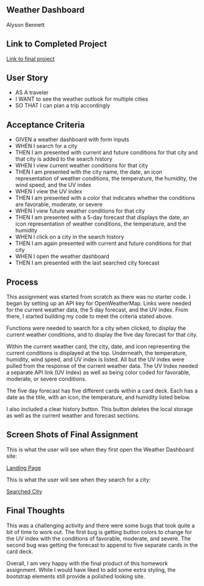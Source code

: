 ## Weather Dashboard

Alyson Bennett

## Link to Completed Project

[Link to final project](https://alysonbennett.github.io/WeatherDashboard.github.io/)

## User Story

- AS A traveler
- I WANT to see the weather outlook for multiple cities
- SO THAT I can plan a trip accordingly

## Acceptance Criteria

- GIVEN a weather dashboard with form inputs
- WHEN I search for a city
- THEN I am presented with current and future conditions for that city and that city is added to the search history
- WHEN I view current weather conditions for that city
- THEN I am presented with the city name, the date, an icon representation of weather conditions, the temperature, the humidity, the wind speed, and the UV index
- WHEN I view the UV index
- THEN I am presented with a color that indicates whether the conditions are favorable, moderate, or severe
- WHEN I view future weather conditions for that city
- THEN I am presented with a 5-day forecast that displays the date, an icon representation of weather conditions, the temperature, and the humidity
- WHEN I click on a city in the search history
- THEN I am again presented with current and future conditions for that city
- WHEN I open the weather dashboard
- THEN I am presented with the last searched city forecast

## Process

This assignment was started from scratch as there was no starter code. I began by setting up an API key for OpenWeatherMap. Links were needed for the current weather data, the 5 day forecast, and the UV index. From there, I started building my code to meet the criteria stated above.

Functions were needed to search for a city when clicked, to display the current weather conditions, and to display the five day forecast for that city.

Within the current weather card, the city, date, and icon representing the current conditions is displayed at the top. Underneath, the temperature, humidity, wind speed, and UV index is listed. All but the UV index were pulled from the response of the current weather data. The UV Index needed a separate API link (UV Index) as well as being color coded for favorable, moderate, or severe conditions.

The five day forecast has five different cards within a card deck. Each has a date as the title, with an icon, the temperature, and humidity listed below.

I also included a clear history button. This button deletes the local storage as well as the current weather and forecast sections.

## Screen Shots of Final Assignment

This is what the user will see when they first open the Weather Dashboard site:

[Landing Page](assets/firstScreenShot.png)

This is what the user will see when they search for a city:

[Searched City](assets/citySearch.png)

## Final Thoughts

This was a challenging activity and there were some bugs that took quite a bit of time to work out. The first bug is getting button colors to change for the UV index with the conditions of favorable, moderate, and severe. The second bug was getting the forecast to append to five separate cards in the card deck.

Overall, I am very happy with the final product of this homework assignment. While I would have liked to add some extra styling, the bootstrap elements still provide a polished looking site.
